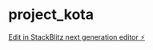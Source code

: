 # project_kota

[Edit in StackBlitz next generation editor ⚡️](https://stackblitz.com/~/github.com/ajeevsan/project_kota)